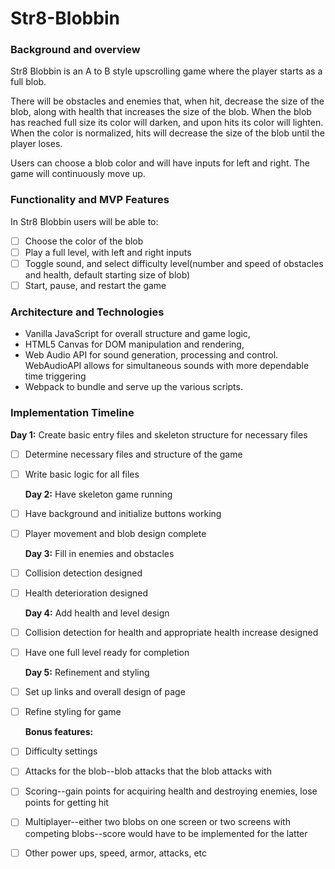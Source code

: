 # Str8-Blobbin

### Background and overview
  Str8 Blobbin is an A to B style upscrolling game where the player starts as a full blob. 
  
  There will be obstacles and enemies that, when hit, decrease the size of the blob, along with health that increases the size   of the blob. When the blob has reached full size its color will darken, and upon hits its color will lighten. When the color   is normalized, hits will decrease the size of the blob until the player loses.
  
  Users can choose a blob color and will have inputs for left and right. The game will continuously move up.
  
### Functionality and MVP Features
  In Str8 Blobbin users will be able to:
- [ ] Choose the color of the blob
- [ ] Play a full level, with left and right inputs
- [ ] Toggle sound, and select difficulty level(number and speed of obstacles and health, default starting size of blob)
- [ ] Start, pause, and restart the game

### Architecture and Technologies
- Vanilla JavaScript for overall structure and game logic,
- HTML5 Canvas for DOM manipulation and rendering,
- Web Audio API for sound generation, processing and control. WebAudioAPI allows for simultaneous sounds with more dependable time triggering
- Webpack to bundle and serve up the various scripts.
    
### Implementation Timeline

  **Day 1:** Create basic entry files and skeleton structure for necessary files
- [ ] Determine necessary files and structure of the game
- [ ] Write basic logic for all files

  **Day 2:** Have skeleton game running
- [ ] Have background and initialize buttons working
- [ ] Player movement and blob design complete

  **Day 3:** Fill in enemies and obstacles
- [ ] Collision detection designed
- [ ] Health deterioration designed

  **Day 4:** Add health and level design
- [ ] Collision detection for health and appropriate health increase designed
- [ ] Have one full level ready for completion

  **Day 5:** Refinement and styling
- [ ] Set up links and overall design of page
- [ ] Refine styling for game
      
  **Bonus features:**
- [ ] Difficulty settings
- [ ] Attacks for the blob--blob attacks that the blob attacks with
- [ ] Scoring--gain points for acquiring health and destroying enemies, lose points for getting hit
- [ ] Multiplayer--either two blobs on one screen or two screens with competing blobs--score would have to be implemented for the latter
- [ ] Other power ups, speed, armor, attacks, etc
    
    
